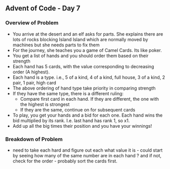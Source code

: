 ## Advent of Code - Day 7

### Overview of Problem

- You arrive at the desert and an elf asks for parts. She explains there are lots of rocks blocking Island Island which are normally moved by machines but she needs parts to fix them
- For the journey, she teaches you a game of Camel Cards. Its like poker.
- You get a list of hands and you should order them based on their strength
- Each hand has 5 cards, with the value corresponding to decreasing order (A highest).
- Each hand is a type. i.e., 5 of a kind, 4 of a kind, full house, 3 of a kind, 2 pair, 1 pair, high card
- The above ordering of hand type take priority in comparing strength
- If they have the same type, there is a different ruling: 
  - Compare first card in each hand. If they are different, the one with the highest is strongest
  - If they are the same, continue on for subsequent cards
- To play, you get your hands and a bid for each one. Each hand wins the bid multiplied by its rank. I.e. last hand has rank 1, so x1.
- Add up all the big times their position and you have your winnings!

### Breakdown of Problem

- need to take each hard and figure out each what value it is - could start by seeing how many of the same number are in each hand ? and if not, check for the order - probably sort the cards first. 